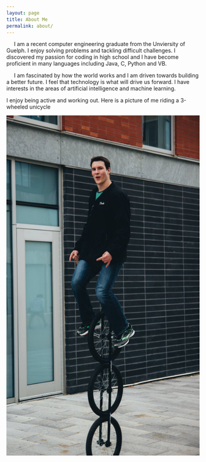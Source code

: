 ```yaml
---
layout: page
title: About Me
permalink: about/
---
```


  &nbsp;&nbsp;&nbsp;&nbsp; I am a recent computer engineering graduate from the Unviersity of Guelph. I enjoy solving problems and tackling difficult challenges. I discovered my passion for coding in high school and I have become proficient in many languages including Java, C, Python and VB.
  
 &nbsp;&nbsp;&nbsp;&nbsp; I am fascinated by how the world works and I am driven towards building a better future. I feel that technology is what will drive us forward. I have interests in the areas of artificial intelligence and machine learning.
 
 I enjoy being active and working out. Here is a picture of me riding a 3-wheeled unicycle
 
 <img src="assets/images/10549241_10204854257497032_3603929277891564567_o.jpg" alt="hi" class="inline"/>


